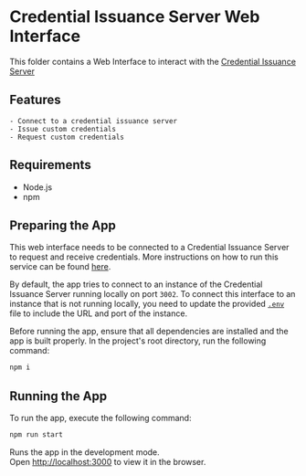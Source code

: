 # Credential Issuance Server Web Interface

This folder contains a Web Interface to interact with the [Credential Issuance Server](../credential-server)

## Features
    - Connect to a credential issuance server
    - Issue custom credentials
    - Request custom credentials

## Requirements
- Node.js
- npm

## Preparing the App

This web interface needs to be connected to a Credential Issuance Server to request and receive credentials. More instructions on how to run this service can be found [here](../credential-server).

By default, the app tries to connect to an instance of the Credential Issuance Server running locally on port `3002`. To connect this interface to an instance that is not running locally, you need to update the provided [`.env`](.env) file to include the URL and port of the instance.

Before running the app, ensure that all dependencies are installed and the app is built properly. In the project's root directory, run the following command:

```bash
npm i
```

## Running the App

To run the app, execute the following command:

```bash
npm run start
```

Runs the app in the development mode.\
Open [http://localhost:3000](http://localhost:3000) to view it in the browser.
